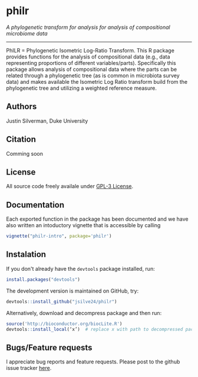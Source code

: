 # philr
*A phylogenetic transform for analysis for analysis of compositional microbiome data*

***
PhILR = Phylogenetic Isometric Log-Ratio Transform.
This R package provides functions for the analysis of compositional data (e.g., data representing proportions of different variables/parts). Specifically this package allows analysis of compositional data where the parts can be related through a phylogenetic tree (as is common in microbiota survey data) and makes available the Isometric Log Ratio transform build from the phylogenetic tree and utilizing a weighted reference measure. 

## Authors ##
Justin Silverman, Duke University 

## Citation ##
Comming soon

## License ##
All source code freely availale under [GPL-3 License](https://www.gnu.org/licenses/gpl-3.0.en.html). 

## Documentation ##
Each exported function in the package has been documented and we have also written an intoductory vignette that is accessible by calling 
``` r
vignette("philr-intro", package='philr')
```

## Instalation ##
If you don't already have the `devtools` package installed, run:
``` r
install.packages("devtools")
```

The development version is maintained on GitHub, try:
``` r 
devtools::install_github("jsilve24/philr")
```
Alternatively, download and decompress package and then run:
```r
source('http://bioconductor.org/biocLite.R')
devtools::install_local(‘x’)  # replace x with path to decompressed package
```

## Bugs/Feature requests ##
I appreciate bug reports and feature requests. Please post to the github issue tracker [here](https://github.com/jsilve24/philr/issues). 
